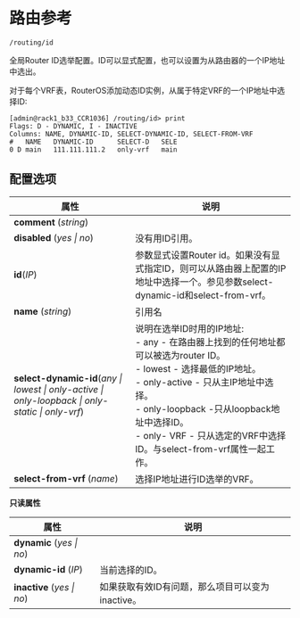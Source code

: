 # 路由参考

`/routing/id`

全局Router ID选举配置。ID可以显式配置，也可以设置为从路由器的一个IP地址中选出。

对于每个VRF表，RouterOS添加动态ID实例，从属于特定VRF的一个IP地址中选择ID:

```shell
[admin@rack1_b33_CCR1036] /routing/id> print
Flags: D - DYNAMIC, I - INACTIVE
Columns: NAME, DYNAMIC-ID, SELECT-DYNAMIC-ID, SELECT-FROM-VRF
#   NAME   DYNAMIC-ID      SELECT-D   SELE
0 D main   111.111.111.2   only-vrf   main
```

## 配置选项

| 属性                                                                                              | 说明                                                                                                                                                                                                                                                                                 |
| ------------------------------------------------------------------------------------------------- | ------------------------------------------------------------------------------------------------------------------------------------------------------------------------------------------------------------------------------------------------------------------------------------ |
| **comment** (_string_)                                                                            |                                                                                                                                                                                                                                                                                      |
| **disabled** (_yes \| no_)                                                                        | 没有用ID引用。                                                                                                                                                                                                                                                                       |
| **id**(_IP_)                                                                                      | 参数显式设置Router id。如果没有显式指定ID，则可以从路由器上配置的IP地址中选择一个。参见参数select-dynamic-id和select-from-vrf。                                                                                                                                                      |
| **name** (_string_)                                                                               | 引用名                                                                                                                                                                                                                                                                               |
| **select-dynamic-id**(_any \| lowest \| only-active \| only-loopback \| only-static \| only-vrf_) | 说明在选举ID时用的IP地址:<br>- any - 在路由器上找到的任何地址都可以被选为router ID。<br>- lowest - 选择最低的IP地址。<br>- only-active - 只从主IP地址中选择。<br>- only-loopback -只从loopback地址中选择ID。<br>- only- VRF - 只从选定的VRF中选择ID。与select-from-vrf属性一起工作。 |
| **select-from-vrf** (_name_)                                                                      | 选择IP地址进行ID选举的VRF。                                                                                                                                                                                                                                                          |

**只读属性**

| 属性                       | 说明                                             |
| -------------------------- | ------------------------------------------------ |
| **dynamic** (_yes \| no_)  |                                                  |
| **dynamic-id** (_IP_)      | 当前选择的ID。                                   |
| **inactive** (_yes \| no_) | 如果获取有效ID有问题，那么项目可以变为inactive。 |